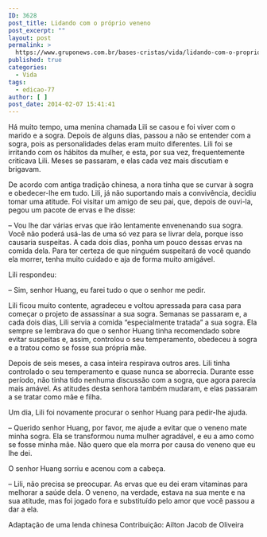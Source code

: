 ```yaml
---
ID: 3628
post_title: Lidando com o próprio veneno
post_excerpt: ""
layout: post
permalink: >
  https://www.gruponews.com.br/bases-cristas/vida/lidando-com-o-proprio-veneno
published: true
categories:
  - Vida
tags:
  - edicao-77
author: [ ]
post_date: 2014-02-07 15:41:41
---
```

Há muito tempo, uma menina chamada Lili se casou e foi viver com o marido e a sogra. Depois de alguns dias, passou a não se entender com a sogra, pois as personalidades delas eram muito diferentes. Lili foi se irritando com os hábitos da mulher, e esta, por sua vez, frequentemente criticava Lili. Meses se passaram, e elas cada vez mais discutiam e brigavam.

De acordo com antiga tradição chinesa, a nora tinha que se curvar à sogra e obedecer-lhe em tudo. Lili, já não suportando mais a convivência, decidiu tomar uma atitude. Foi visitar um amigo de seu pai, que, depois de ouvi-la, pegou um pacote de ervas e lhe disse:

– Vou lhe dar várias ervas que irão lentamente envenenando sua sogra. Você não poderá usá-las de uma só vez para se livrar dela, porque isso causaria suspeitas. A cada dois dias, ponha um pouco dessas ervas na comida dela. Para ter certeza de que ninguém suspeitará de você quando ela morrer, tenha muito cuidado e aja de forma muito amigável.

Lili respondeu:

– Sim, senhor Huang, eu farei tudo o que o senhor me pedir.

Lili ficou muito contente, agradeceu e voltou apressada para casa para começar o projeto de assassinar a sua sogra. Semanas se passaram e, a cada dois dias, Lili servia a comida “especialmente tratada” a sua sogra. Ela sempre se lembrava do que o senhor Huang tinha recomendado sobre evitar suspeitas e, assim, controlou o seu temperamento, obedeceu à sogra e a tratou como se fosse sua própria mãe.

Depois de seis meses, a casa inteira respirava outros ares. Lili tinha controlado o seu temperamento e quase nunca se aborrecia. Durante esse período, não tinha tido nenhuma discussão com a sogra, que agora parecia mais amável. As atitudes desta senhora também mudaram, e elas passaram a se tratar como mãe e filha.

Um dia, Lili foi novamente procurar o senhor Huang para pedir-lhe ajuda.

– Querido senhor Huang, por favor, me ajude a evitar que o veneno mate minha sogra. Ela se transformou numa mulher agradável, e eu a amo como se fosse minha mãe. Não quero que ela morra por causa do veneno que eu lhe dei.

O senhor Huang sorriu e acenou com a cabeça.

– Lili, não precisa se preocupar. As ervas que eu dei eram vitaminas para melhorar a saúde dela. O veneno, na verdade, estava na sua mente e na sua atitude, mas foi jogado fora e substituído pelo amor que você passou a dar a ela.

Adaptação de uma lenda chinesa
Contribuição: Ailton Jacob de Oliveira